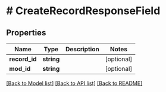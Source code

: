 # # CreateRecordResponseField

## Properties

Name | Type | Description | Notes
------------ | ------------- | ------------- | -------------
**record_id** | **string** |  | [optional]
**mod_id** | **string** |  | [optional]

[[Back to Model list]](../../README.md#models) [[Back to API list]](../../README.md#endpoints) [[Back to README]](../../README.md)
